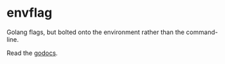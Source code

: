 envflag
=======

Golang flags, but bolted onto the environment rather than the command-line.

Read the [godocs](http://godoc.org/github.com/ianschenck/envflag).